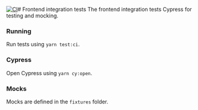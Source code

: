 [![CI](https://github.com/richardhendricksen/cypress-framework/actions/workflows/main.yml/badge.svg)](https://github.com/richardhendricksen/cypress-framework/actions/workflows/main.yml)# Frontend integration tests
The frontend integration tests Cypress for testing and mocking.

### Running
Run tests using ```yarn test:ci```.  

### Cypress
Open Cypress using ```yarn cy:open```.  

### Mocks
Mocks are defined in the `fixtures` folder.

